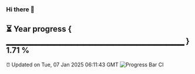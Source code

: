 ### Hi there 👋
⏳ Year progress { ▁▁▁▁▁▁▁▁▁▁▁▁▁▁▁▁▁▁▁▁▁▁▁▁▁▁▁▁▁▁ } 1.71 %
---
⏰ Updated on Tue, 07 Jan 2025 06:11:43 GMT
![Progress Bar CI](https://github.com/Moyi321/Moyi321/workflows/Progress%20Bar%20CI/badge.svg)
